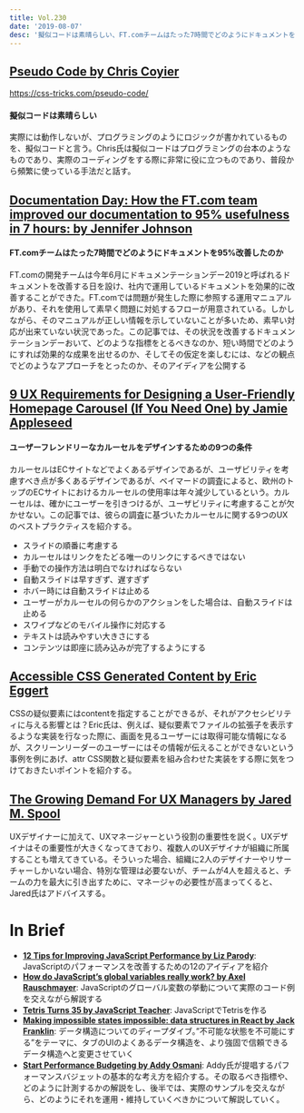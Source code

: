 ```yaml
---
title: Vol.230
date: '2019-08-07'
desc: '擬似コードは素晴らしい、FT.comチームはたった7時間でどのようにドキュメントを95%改善したのか、ユーザーフレンドリーなカルーセルをデザインするための9つの条件、ほか計10リンク'
---
```


## [Pseudo Code by Chris Coyier](https://css-tricks.com/pseudo-code/)
https://css-tricks.com/pseudo-code/

#### 擬似コードは素晴らしい

実際には動作しないが、プログラミングのようにロジックが書かれているものを、擬似コードと言う。Chris氏は擬似コードはプログラミングの台本のようなものであり、実際のコーディングをする際に非常に役に立つものであり、普段から頻繁に使っている手法だと話す。

## [Documentation Day: How the FT.com team improved our documentation to 95% usefulness in 7 hours: by Jennifer Johnson](https://medium.com/ft-product-technology/documentation-day-how-the-ft-com-team-improved-our-documentation-to-95-usefulness-in-7-hours-b73d1a7e6f30)

#### FT.comチームはたった7時間でどのようにドキュメントを95%改善したのか

FT.comの開発チームは今年6月にドキュメンテーションデー2019と呼ばれるドキュメントを改善する日を設け、社内で運用しているドキュメントを効果的に改善することができた。FT.comでは問題が発生した際に参照する運用マニュアルがあり、それを使用して素早く問題に対処するフローが用意されている。しかしながら、そのマニュアルが正しい情報を示していないことが多いため、素早い対応が出来ていない状況であった。この記事では、その状況を改善するドキュメンテーションデーおいて、どのような指標をとるべきなのか、短い時間でどのようにすれば効果的な成果を出せるのか、そしてその仮定を楽しむには、などの観点でどのようなアプローチをとったのか、そのアイディアを公開する

## [9 UX Requirements for Designing a User-Friendly Homepage Carousel (If You Need One) by Jamie Appleseed](https://www.baymard.com/blog/homepage-carousel)

#### ユーザーフレンドリーなカルーセルをデザインするための9つの条件

カルーセルはECサイトなどでよくあるデザインであるが、ユーザビリティを考慮すべき点が多くあるデザインであるが、ベイマードの調査によると、欧州のトップのECサイトにおけるカルーセルの使用率は年々減少しているという。カルーセルは、確かにユーザーを引きつけるが、ユーザビリティに考慮することが欠かせない。この記事では、彼らの調査に基づいたカルーセルに関する9つのUXのベストプラクティスを紹介する。

- スライドの順番に考慮する
- カルーセルはリンクをたどる唯一のリンクにするべきではない
- 手動での操作方法は明白でなければならない
- 自動スライドは早すぎず、遅すぎず
- ホバー時には自動スライドは止める
- ユーザーがカルーセルの何らかのアクションをした場合は、自動スライドは止める
- スワイプなどのモバイル操作に対応する
- テキストは読みやすい大きさにする
- コンテンツは即座に読み込みが完了するようにする

## [Accessible CSS Generated Content by Eric Eggert](https://yatil.net/blog/accessible-css-generated-content)

CSSの疑似要素にはcontentを指定することができるが、それがアクセシビリティに与える影響とは？Eric氏は、例えば、疑似要素でファイルの拡張子を表示するような実装を行なった際に、画面を見るユーザーには取得可能な情報になるが、スクリーンリーダーのユーザーにはその情報が伝えることができないという事例を例にあげ、attr CSS関数と疑似要素を組み合わせた実装をする際に気をつけておきたいポイントを紹介する。

## [The Growing Demand For UX Managers by Jared M. Spool](https://medium.com/@jmspool/the-growing-demand-for-ux-managers-60b304a0a72c)

UXデザイナーに加えて、UXマネージャーという役割の重要性を説く。UXデザイナはその重要性が大きくなってきており、複数人のUXデザイナが組織に所属することも増えてきている。そういった場合、組織に2人のデザイナーやリサーチャーしかいない場合、特別な管理は必要ないが、チームが4人を超えると、チームの力を最大に引き出すために、マネージャの必要性が高まってくると、Jared氏はアドバイスする。

# In Brief
- [**12 Tips for Improving JavaScript Performance by Liz Parody**](https://nodesource.com/blog/improve-javascript-performance?pix=14j_0_0): JavaScriptのパフォーマンスを改善するための12のアイディアを紹介
- [**How do JavaScript’s global variables really work? by Axel Rauschmayer**](https://2ality.com/2019/07/global-scope.html?pix=3_0_0): JavaScriptのグローバル変数の挙動について実際のコード例を交えながら解説する
- [**Tetris Turns 35 by JavaScript Teacher**](https://medium.com/@js_tut/tetris-turns-35-cfcf04c4f2bb): JavaScriptでTetrisを作る
- [**Making impossible states impossible: data structures in React by Jack Franklin**](https://javascriptplayground.com/avoiding-impossible-states-react/): データ構造についてのディープダイブ。”不可能な状態を不可能にする”をテーマに、タブのUIのよくあるデータ構造を、より強固で信頼できるデータ構造へと変更させていく
- [**Start Performance Budgeting by Addy Osmani**](https://medium.com/@addyosmani/start-performance-budgeting-dabde04cf6a3): Addy氏が提唱するパフォーマンスバジェットの基本的な考え方を紹介する。その取るべき指標や、どのように計測するかの解説をし、後半では、実際のサンプルを交えながら、どのようにそれを運用・維持していくべきかについて解説していく。

